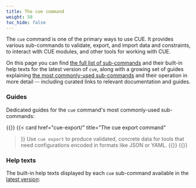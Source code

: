 ```yaml
---
title: The cue command
weight: 50
toc_hide: false
---
```


The `cue` command is one of the primary ways to use CUE. It provides
various sub-commands to validate, export, and import data and constraints, to
interact with CUE modules, and other tools for working with CUE.

On this page you can find [the full list of sub-commands](#help-texts) and
their built-in help texts for the latest version of `cue`, along with a growing
set of guides explaining [the most commonly-used sub-commands](#guides) and
their operation in more detail -- including curated links to relevant
documentation and guides.

### Guides

Dedicated guides for the `cue` command's most commonly-used sub-commands:

{{<cards>}}
{{< card
    href="cue-export/"
    title="The cue export command"
>}}
Use `cue export` to produce validated, concrete data for tools that need
configurations encoded in formats like JSON or YAML.
{{</card>}}
{{</cards>}}

### Help texts

The built-in help texts displayed by each `cue` sub-command available in the
[latest version]({{<relref"docs/introduction/installation">}}#installing-the-cue-command):
